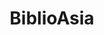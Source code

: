 ---
layout: homepage
title: BiblioAsia
description: BiblioAsia is a free quarterly publication produced by the National Library Board
permalink: /
notification: 
sections:
    - hero:
        title: 
        subtitle: 
        background: /images/DBL Slider.png
        url: /contact-us/
        button: 
        key_highlights:
            - title: Read@Work
              description: Read@Work supports organisations in seeding a reading culture at the workplace. Find out more!
              url: http://www.nationalreadingmovement.sg/readwork/
            - title: Book Clubs
              description: Keen to share your thoughts about the books you have read? Why not join a book club? Find out more.
              url: http://www.nationalreadingmovement.sg/book-clubs/
            - title: NRM Mobile app
              description: Read on-the-go! Thousands of eReads at your fingertips!
              url: http://www.nationalreadingmovement.sg/book-clubs/
    - infobar:
        title: Read More. Read Widely. Read Together.
        subtitle: Initiatives
        description: Set aside some time to "Read More", "Read Widely" beyond the usual genres and "Read Together" with family and friends. Be involved now.
        button: Check out our initiatives
        url: /faq/
    - infopic:
        title: Read@Work
        subtitle: Highlights
        description: Find out how you can incorporate reading habits in the workplace
        button: Learn More
        url: /readwork/
        image: /images/experiment-banner.jpg
        alt: Read@Work
    - infopic:
        title: Recommended eReads
        subtitle: Highlights
        description: Thousands of eBooks, eMagazines and audiobooks at your fingertips.
        button: Explore
        url: http://nlb.overdrive.com
        image: /images/digital-skill-banner.jpg
        alt: Explore eReads
    - resources:
        title: Resources
        subtitle: Read up on
        button: More Resources
		url: /resources/
---